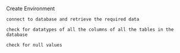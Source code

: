 Create Environment

```
connect to database and retrieve the required data
```

```
check for datatypes of all the columns of all the tables in the database
```

```
check for null values
```
